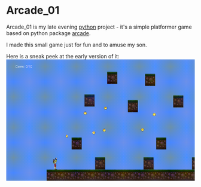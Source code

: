 # Arcade_01

Arcade_01 is my late evening [python](https://www.python.org/) project - it's a simple platformer game based on python package [arcade](https://arcade.academy/index.html).

I made this small game just for fun and to amuse my son.

Here is a sneak peek at the early version of it:
![game_preview_gif](https://github.com/tevtonez/arcade_01/blob/master/images/arcade_01_preview.gif)
